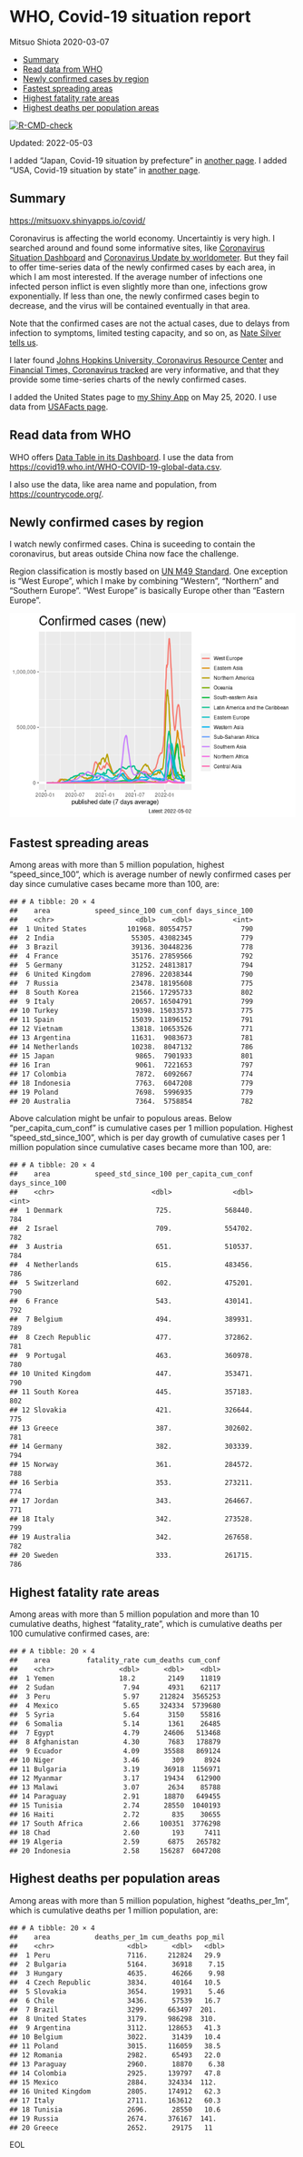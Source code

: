 WHO, Covid-19 situation report
================
Mitsuo Shiota
2020-03-07

-   [Summary](#summary)
-   [Read data from WHO](#read-data-from-who)
-   [Newly confirmed cases by region](#newly-confirmed-cases-by-region)
-   [Fastest spreading areas](#fastest-spreading-areas)
-   [Highest fatality rate areas](#highest-fatality-rate-areas)
-   [Highest deaths per population
    areas](#highest-deaths-per-population-areas)

<!-- badges: start -->

[![R-CMD-check](https://github.com/mitsuoxv/covid/workflows/R-CMD-check/badge.svg)](https://github.com/mitsuoxv/covid/actions)
<!-- badges: end -->

Updated: 2022-05-03

I added “Japan, Covid-19 situation by prefecture” in [another
page](Japan.md). I added “USA, Covid-19 situation by state” in [another
page](USA.md).

## Summary

<https://mitsuoxv.shinyapps.io/covid/>

Coronavirus is affecting the world economy. Uncertaintiy is very high. I
searched around and found some informative sites, like [Coronavirus
Situation
Dashboard](https://who.maps.arcgis.com/apps/opsdashboard/index.html#/c88e37cfc43b4ed3baf977d77e4a0667)
and [Coronavirus Update by
worldometer](https://www.worldometers.info/coronavirus/). But they fail
to offer time-series data of the newly confirmed cases by each area, in
which I am most interested. If the average number of infections one
infected person inflict is even slightly more than one, infections grow
exponentially. If less than one, the newly confirmed cases begin to
decrease, and the virus will be contained eventually in that area.

Note that the confirmed cases are not the actual cases, due to delays
from infection to symptoms, limited testing capacity, and so on, as
[Nate Silver tells
us](https://fivethirtyeight.com/features/coronavirus-case-counts-are-meaningless/).

I later found [Johns Hopkins University, Coronavirus Resource
Center](https://coronavirus.jhu.edu/) and [Financial Times, Coronavirus
tracked](https://www.ft.com/content/a26fbf7e-48f8-11ea-aeb3-955839e06441)
are very informative, and that they provide some time-series charts of
the newly confirmed cases.

I added the United States page to [my Shiny
App](https://mitsuoxv.shinyapps.io/covid/) on May 25, 2020. I use data
from [USAFacts
page](https://usafacts.org/visualizations/coronavirus-covid-19-spread-map/).

## Read data from WHO

WHO offers [Data Table in its Dashboard](https://covid19.who.int/table).
I use the data from
<https://covid19.who.int/WHO-COVID-19-global-data.csv>.

I also use the data, like area name and population, from
<https://countrycode.org/>.

## Newly confirmed cases by region

I watch newly confirmed cases. China is suceeding to contain the
coronavirus, but areas outside China now face the challenge.

Region classification is mostly based on [UN M49
Standard](https://unstats.un.org/unsd/methodology/m49/). One exception
is “West Europe”, which I make by combining “Western”, “Northern” and
“Southern Europe”. “West Europe” is basically Europe other than “Eastern
Europe”.

![](README_files/figure-gfm/chart-1.png)<!-- -->

## Fastest spreading areas

Among areas with more than 5 million population, highest
“speed_since_100”, which is average number of newly confirmed cases per
day since cumulative cases became more than 100, are:

    ## # A tibble: 20 × 4
    ##    area           speed_since_100 cum_conf days_since_100
    ##    <chr>                    <dbl>    <dbl>          <int>
    ##  1 United States          101968. 80554757            790
    ##  2 India                   55305. 43082345            779
    ##  3 Brazil                  39136. 30448236            778
    ##  4 France                  35176. 27859566            792
    ##  5 Germany                 31252. 24813817            794
    ##  6 United Kingdom          27896. 22038344            790
    ##  7 Russia                  23478. 18195608            775
    ##  8 South Korea             21566. 17295733            802
    ##  9 Italy                   20657. 16504791            799
    ## 10 Turkey                  19398. 15033573            775
    ## 11 Spain                   15039. 11896152            791
    ## 12 Vietnam                 13818. 10653526            771
    ## 13 Argentina               11631.  9083673            781
    ## 14 Netherlands             10238.  8047132            786
    ## 15 Japan                    9865.  7901933            801
    ## 16 Iran                     9061.  7221653            797
    ## 17 Colombia                 7872.  6092667            774
    ## 18 Indonesia                7763.  6047208            779
    ## 19 Poland                   7698.  5996935            779
    ## 20 Australia                7364.  5758854            782

Above calculation might be unfair to populous areas. Below
“per_capita_cum_conf” is cumulative cases per 1 million population.
Highest “speed_std_since_100”, which is per day growth of cumulative
cases per 1 million population since cumulative cases became more than
100, are:

    ## # A tibble: 20 × 4
    ##    area           speed_std_since_100 per_capita_cum_conf days_since_100
    ##    <chr>                        <dbl>               <dbl>          <int>
    ##  1 Denmark                       725.             568440.            784
    ##  2 Israel                        709.             554702.            782
    ##  3 Austria                       651.             510537.            784
    ##  4 Netherlands                   615.             483456.            786
    ##  5 Switzerland                   602.             475201.            790
    ##  6 France                        543.             430141.            792
    ##  7 Belgium                       494.             389931.            789
    ##  8 Czech Republic                477.             372862.            781
    ##  9 Portugal                      463.             360978.            780
    ## 10 United Kingdom                447.             353471.            790
    ## 11 South Korea                   445.             357183.            802
    ## 12 Slovakia                      421.             326644.            775
    ## 13 Greece                        387.             302602.            781
    ## 14 Germany                       382.             303339.            794
    ## 15 Norway                        361.             284572.            788
    ## 16 Serbia                        353.             273211.            774
    ## 17 Jordan                        343.             264667.            771
    ## 18 Italy                         342.             273528.            799
    ## 19 Australia                     342.             267658.            782
    ## 20 Sweden                        333.             261715.            786

## Highest fatality rate areas

Among areas with more than 5 million population and more than 10
cumulative deaths, highest “fatality_rate”, which is cumulative deaths
per 100 cumulative confirmed cases, are:

    ## # A tibble: 20 × 4
    ##    area         fatality_rate cum_deaths cum_conf
    ##    <chr>                <dbl>      <dbl>    <dbl>
    ##  1 Yemen                18.2        2149    11819
    ##  2 Sudan                 7.94       4931    62117
    ##  3 Peru                  5.97     212824  3565253
    ##  4 Mexico                5.65     324334  5739680
    ##  5 Syria                 5.64       3150    55816
    ##  6 Somalia               5.14       1361    26485
    ##  7 Egypt                 4.79      24606   513468
    ##  8 Afghanistan           4.30       7683   178879
    ##  9 Ecuador               4.09      35588   869124
    ## 10 Niger                 3.46        309     8924
    ## 11 Bulgaria              3.19      36918  1156971
    ## 12 Myanmar               3.17      19434   612900
    ## 13 Malawi                3.07       2634    85788
    ## 14 Paraguay              2.91      18870   649455
    ## 15 Tunisia               2.74      28550  1040193
    ## 16 Haiti                 2.72        835    30655
    ## 17 South Africa          2.66     100351  3776298
    ## 18 Chad                  2.60        193     7411
    ## 19 Algeria               2.59       6875   265782
    ## 20 Indonesia             2.58     156287  6047208

## Highest deaths per population areas

Among areas with more than 5 million population, highest
“deaths_per_1m”, which is cumulative deaths per 1 million population,
are:

    ## # A tibble: 20 × 4
    ##    area           deaths_per_1m cum_deaths pop_mil
    ##    <chr>                  <dbl>      <dbl>   <dbl>
    ##  1 Peru                   7116.     212824   29.9 
    ##  2 Bulgaria               5164.      36918    7.15
    ##  3 Hungary                4635.      46266    9.98
    ##  4 Czech Republic         3834.      40164   10.5 
    ##  5 Slovakia               3654.      19931    5.46
    ##  6 Chile                  3436.      57539   16.7 
    ##  7 Brazil                 3299.     663497  201.  
    ##  8 United States          3179.     986298  310.  
    ##  9 Argentina              3112.     128653   41.3 
    ## 10 Belgium                3022.      31439   10.4 
    ## 11 Poland                 3015.     116059   38.5 
    ## 12 Romania                2982.      65493   22.0 
    ## 13 Paraguay               2960.      18870    6.38
    ## 14 Colombia               2925.     139797   47.8 
    ## 15 Mexico                 2884.     324334  112.  
    ## 16 United Kingdom         2805.     174912   62.3 
    ## 17 Italy                  2711.     163612   60.3 
    ## 18 Tunisia                2696.      28550   10.6 
    ## 19 Russia                 2674.     376167  141.  
    ## 20 Greece                 2652.      29175   11

EOL
